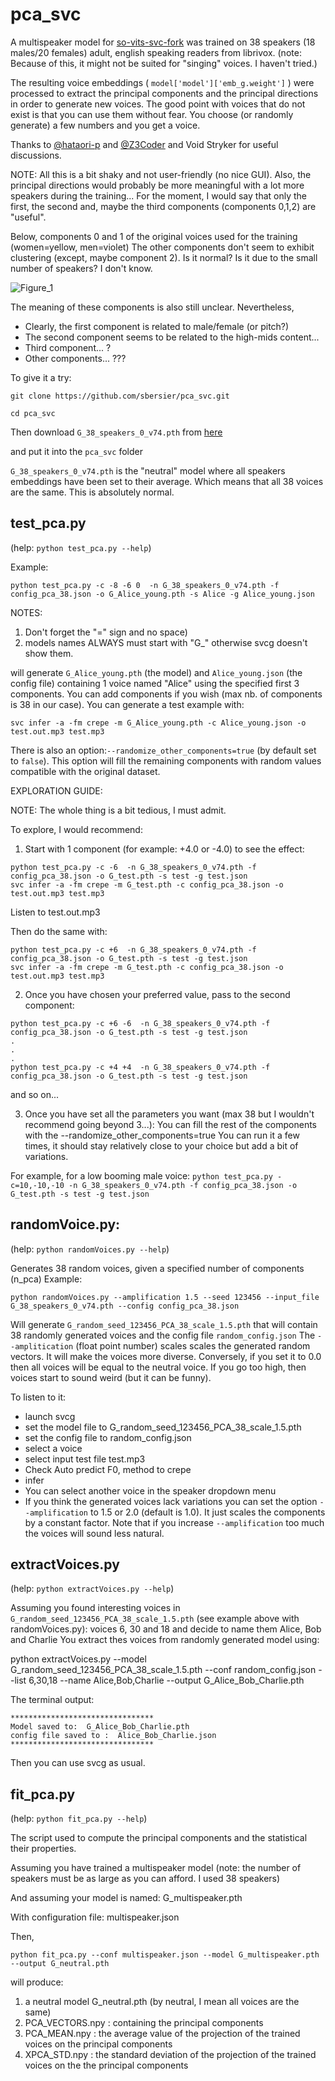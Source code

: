 # pca_svc

A multispeaker model for [so-vits-svc-fork](https://github.com/voicepaw/so-vits-svc-fork) was trained on 38 speakers (18 males/20 females) adult, english speaking readers from librivox. (note: Because of this, it might not be suited for "singing" voices. I haven't tried.)

The resulting voice embeddings ( `model['model']['emb_g.weight']` ) were processed to extract the principal components and the principal directions in order to generate new voices. 
The good point with voices that do not exist is that you can use them without fear. You choose (or randomly generate) a few numbers and you get a voice. 

Thanks to [@hataori-p](https://github.com/hataori-p) and [@Z3Coder](https://github.com/Z3Coder) and Void Stryker for useful discussions.

NOTE: All this is a bit shaky and not user-friendly (no nice GUI). Also, the principal directions would probably be more meaningful with a lot more speakers during the training... For the moment, I would say that only the first, the second and, maybe the third components (components 0,1,2) are "useful".

Below, components 0 and 1 of the original voices used for the training (women=yellow, men=violet)
The other components don't seem to exhibit clustering (except, maybe component 2). Is it normal? Is it due to the small number of speakers? I don't know.

![Figure_1](https://github.com/sbersier/pca_svc/assets/34165937/f9ba27e4-1c3c-483f-a51d-bbfeb1684068)



The meaning of these components is also still unclear.
Nevertheless,
- Clearly, the first component is related to male/female (or pitch?)
- The second component seems to be related to the high-mids content...
- Third component... ?
- Other components... ??? 


To give it a try:

`git clone https://github.com/sbersier/pca_svc.git`

`cd pca_svc`

Then download `G_38_speakers_0_v74.pth` from [here](https://drive.google.com/file/d/1wVuJqNt52KvLAOAYP7_Ib4nXaCzMkl-j/view?usp=sharing)

and put it into the `pca_svc` folder

`G_38_speakers_0_v74.pth` is the "neutral" model where all speakers embeddings have been set to their average.
Which means that all 38 voices are the same. This is absolutely normal.


## test_pca.py

(help: `python test_pca.py --help`)

Example:

`python test_pca.py -c -8 -6 0  -n G_38_speakers_0_v74.pth -f config_pca_38.json -o G_Alice_young.pth -s Alice -g Alice_young.json`

NOTES: 

1) Don't forget the "=" sign and no space)
2) models names ALWAYS must start with "G_" otherwise svcg doesn't show them.
   
will generate `G_Alice_young.pth` (the model) and `Alice_young.json` (the config file) containing 1 voice named "Alice" using the specified first 3 components. You can add components if you wish (max nb. of components is 38 in our case). 
You can generate a test example with:

`svc infer -a -fm crepe -m G_Alice_young.pth -c Alice_young.json -o test.out.mp3 test.mp3` 

There is also an option:`--randomize_other_components=true`    (by default set to `false`).
This option will fill the remaining components with random values compatible with the original dataset. 

EXPLORATION GUIDE:

NOTE: The whole thing is a bit tedious, I must admit.

To explore, I would recommend:

1) Start with 1 component (for example: +4.0 or -4.0) to see the effect:
```
python test_pca.py -c -6  -n G_38_speakers_0_v74.pth -f config_pca_38.json -o G_test.pth -s test -g test.json
svc infer -a -fm crepe -m G_test.pth -c config_pca_38.json -o test.out.mp3 test.mp3 
```
Listen to test.out.mp3

Then do the same with:
```
python test_pca.py -c +6  -n G_38_speakers_0_v74.pth -f config_pca_38.json -o G_test.pth -s test -g test.json
svc infer -a -fm crepe -m G_test.pth -c config_pca_38.json -o test.out.mp3 test.mp3 
```

2) Once you have chosen your preferred value, pass to the second component:
```
python test_pca.py -c +6 -6  -n G_38_speakers_0_v74.pth -f config_pca_38.json -o G_test.pth -s test -g test.json
.
.
.
python test_pca.py -c +4 +4  -n G_38_speakers_0_v74.pth -f config_pca_38.json -o G_test.pth -s test -g test.json
```
and so on...

3) Once you have set all the parameters you want (max 38 but I wouldn't recommend going beyond 3...):
You can fill the rest of the components with the --randomize_other_components=true 
You can run it a few times, it should stay relatively close to your choice but add a bit of variations.

For example, for a low booming male voice:
`python test_pca.py -c=10,-10,-10 -n G_38_speakers_0_v74.pth -f config_pca_38.json -o G_test.pth -s test -g test.json`

## randomVoice.py: 

(help: `python randomVoices.py --help`)

Generates 38 random voices, given a specified number of components (n_pca)
Example:

`python randomVoices.py --amplification 1.5 --seed 123456 --input_file G_38_speakers_0_v74.pth --config config_pca_38.json`

Will generate `G_random_seed_123456_PCA_38_scale_1.5.pth` that will contain 38 randomly generated voices and the config file `random_config.json`
The `--amplitication` (float point number) scales scales the generated random vectors. It will make the voices more diverse. Conversely, if you set it to 0.0 then all voices will be equal to the neutral voice. If you go too high, then voices start to sound weird (but it can be funny).

To listen to it:
- launch svcg
- set the model file to G_random_seed_123456_PCA_38_scale_1.5.pth
- set the config file to random_config.json
- select a voice
- select input test file test.mp3
- Check Auto predict F0, method to crepe
- infer
- You can select another voice in the speaker dropdown menu
- If you think the generated voices lack variations you can set the option `--amplification` to 1.5 or 2.0 (default is 1.0). It just scales the components by a constant factor. Note that if you increase `--amplification` too much the voices will sound less natural.

## extractVoices.py

(help: `python extractVoices.py --help`)

Assuming you found interesting voices in `G_random_seed_123456_PCA_38_scale_1.5.pth` (see example above with randomVoices.py):
voices 6, 30 and 18 and decide to name them Alice, Bob and Charlie
You extract thes voices from randomly generated model using:

python extractVoices.py --model G_random_seed_123456_PCA_38_scale_1.5.pth --conf random_config.json --list 6,30,18 --name Alice,Bob,Charlie --output G_Alice_Bob_Charlie.pth

The terminal output:

```
********************************
Model saved to:  G_Alice_Bob_Charlie.pth
config file saved to :  Alice_Bob_Charlie.json
********************************
```

Then you can use svcg as usual.


## fit_pca.py

(help: `python fit_pca.py --help`)

The script used to compute the principal components and the statistical their properties.

Assuming you have trained a multispeaker model (note: the number of speakers must be as large as you can afford. I used 38 speakers)

And assuming your model is named: G_multispeaker.pth

With configuration file: multispeaker.json

Then,

`python fit_pca.py --conf multispeaker.json --model G_multispeaker.pth --output G_neutral.pth`

will produce:
1) a neutral model G_neutral.pth (by neutral, I mean all voices are the same)
2) PCA_VECTORS.npy : containing the principal components
3) PCA_MEAN.npy : the average value of the projection of the trained voices on the principal components 
4) XPCA_STD.npy : the standard deviation of the projection of the trained voices on the the principal components 


